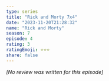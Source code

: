 ```yaml
---
type: series
title: "Rick and Morty 7x4"
date: "2023-11-20T21:28:32"
name: "Rick and Morty"
season: 7
episode: 4
rating: 3
ratingEmoji: ⭐️⭐️⭐️
share: false
---
```


*[No review was written for this episode]*
